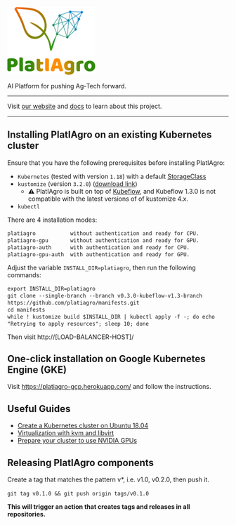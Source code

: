 <img src="./images/platiagro.png" width="200">

AI Platform for pushing Ag-Tech forward.

---

Visit [our website](https://www.cpqd.com.br/inovacao/platiagro/) and [docs](https://platiagro.github.io/) to learn about this project.

---

## Installing PlatIAgro on an existing Kubernetes cluster

Ensure that you have the following prerequisites before installing PlatIAgro:

- `Kubernetes` (tested with version `1.18`) with a default [StorageClass](https://kubernetes.io/docs/concepts/storage/storage-classes/)
- `kustomize` (version `3.2.0`) ([download link](https://github.com/kubernetes-sigs/kustomize/releases/tag/v3.2.0))
    - :warning: PlatIAgro is built on top of [Kubeflow](https://www.kubeflow.org), and Kubeflow 1.3.0 is not compatible with the latest versions of of kustomize 4.x.
- `kubectl`

There are 4 installation modes:
```
platiagro           without authentication and ready for CPU.
platiagro-gpu       without authentication and ready for GPU.
platiagro-auth      with authentication and ready for CPU.
platiagro-gpu-auth  with authentication and ready for GPU.
```

Adjust the variable `INSTALL_DIR=platiagro`, then run the following commands:

```shell
export INSTALL_DIR=platiagro
git clone --single-branch --branch v0.3.0-kubeflow-v1.3-branch https://github.com/platiagro/manifests.git
cd manifests
while ! kustomize build $INSTALL_DIR | kubectl apply -f -; do echo "Retrying to apply resources"; sleep 10; done
```

Then visit http://[LOAD-BALANCER-HOST]/

## One-click installation on Google Kubernetes Engine (GKE)

Visit https://platiagro-gcp.herokuapp.com/ and follow the instructions.

## Useful Guides

- [Create a Kubernetes cluster on Ubuntu 18.04](./KUBERNETES-ON-UBUNTU.md)
- [Virtualization with kvm and libvirt](./VIRTUALIZATION.md)
- [Prepare your cluster to use NVIDIA GPUs](./NVIDIA-GPU.md)

## Releasing PlatIAgro components

Create a tag that matches the pattern v*, i.e. v1.0, v0.2.0, then push it.

`git tag v0.1.0 && git push origin tags/v0.1.0`

**This will trigger an action that creates tags and releases in all repositories.**
